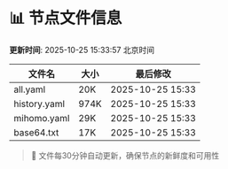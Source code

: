 # 📊 节点文件信息

**更新时间**: 2025-10-25 15:33:57 北京时间

| 文件名 | 大小 | 最后修改 |
|--------|------|----------|
| all.yaml | 20K | 2025-10-25 15:33 |
| history.yaml | 974K | 2025-10-25 15:33 |
| mihomo.yaml | 29K | 2025-10-25 15:33 |
| base64.txt | 17K | 2025-10-25 15:33 |

> 🔄 文件每30分钟自动更新，确保节点的新鲜度和可用性

